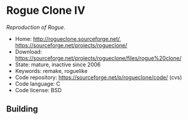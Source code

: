# Rogue Clone IV

_Reproduction of Rogue._

- Home: http://rogueclone.sourceforge.net/, https://sourceforge.net/projects/rogueclone/
- Download: https://sourceforge.net/projects/rogueclone/files/rogue%20clone/
- State: mature, inactive since 2006
- Keywords: remake, roguelike
- Code repository: https://sourceforge.net/p/rogueclone/code/ (cvs)
- Code language: C
- Code license: BSD

## Building

